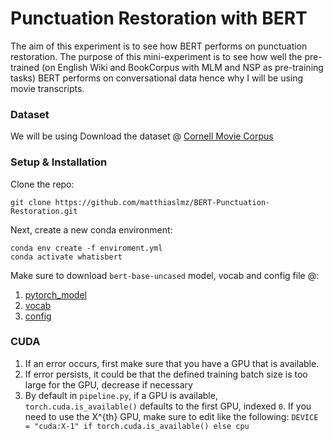 # Punctuation Restoration with BERT

The aim of this experiment is to see how BERT performs on punctuation restoration. The purpose of this mini-experiment is to see how well the pre-trained (on English Wiki and BookCorpus with MLM and NSP as pre-training tasks) BERT performs on conversational data hence why I will be using movie transcripts.

### Dataset
We will be using Download the dataset @ [Cornell Movie Corpus](https://www.cs.cornell.edu/~cristian/Cornell_Movie-Dialogs_Corpus.html)

### Setup & Installation

Clone the repo:

    git clone https://github.com/matthiaslmz/BERT-Punctuation-Restoration.git

Next, create a new conda environment:

    conda env create -f enviroment.yml
    conda activate whatisbert

Make sure to download `bert-base-uncased` model, vocab and config file @:

1. [pytorch_model](https://s3.amazonaws.com/models.huggingface.co/bert/bert-base-uncased-pytorch_model.bin)
2. [vocab](https://s3.amazonaws.com/models.huggingface.co/bert/bert-base-uncased-vocab.txt)
3. [config](https://s3.amazonaws.com/models.huggingface.co/bert/bert-base-uncased-config.json)

### CUDA
1. If an error occurs, first make sure that you have a GPU that is available.
2. If error persists, it could be that the defined training batch size is too large for the GPU, decrease if necessary
3. By default in `pipeline.py`, if a GPU is available, `torch.cuda.is_available()` defaults to the first GPU, indexed `0`. If you need to use the X^{th} GPU, make sure to edit like the following: `DEVICE = "cuda:X-1" if torch.cuda.is_available() else cpu`




